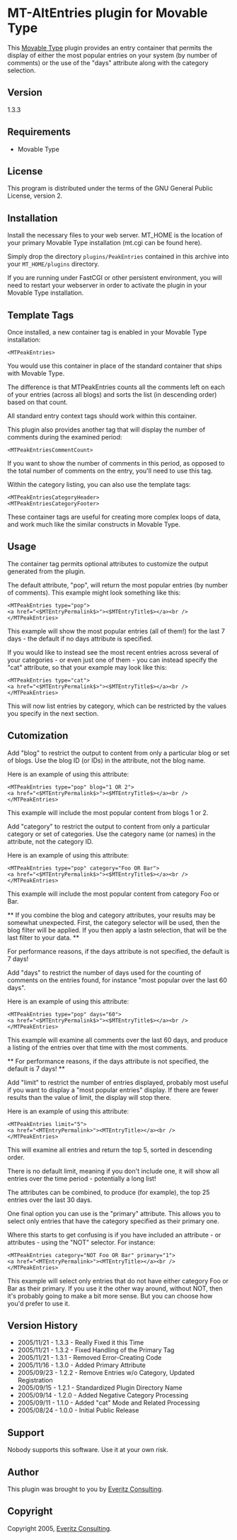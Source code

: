 # MT-AltEntries plugin for Movable Type #

This [Movable Type](http://www.movabletype.org) plugin provides an entry container that permits the display of either the most popular entries on your system (by number of comments) or the use of the "days" attribute along with the category selection.

## Version ##

1.3.3

## Requirements ##

* Movable Type

## License ##

This program is distributed under the terms of the GNU General Public License, version 2.

## Installation ##

Install the necessary files to your web server.  MT_HOME is the location of your primary Movable Type installation (mt.cgi can be found here).

Simply drop the directory `plugins/PeakEntries` contained in this archive into your `MT_HOME/plugins` directory.

If you are running under FastCGI or other persistent environment, you will need to restart your webserver in order to activate the plugin in your Movable Type installation.

## Template Tags ##

Once installed, a new container tag is enabled in your Movable Type installation:

    <MTPeakEntries>
    
You would use this container in place of the standard <MTEntries> container that ships with Movable Type.

The difference is that MTPeakEntries counts all the comments left on each of your entries (across all blogs) and sorts the list (in descending order) based on that count.

All standard entry context tags should work within this container.

This plugin also provides another tag that will display the number of comments during the examined period:

    <MTPeakEntriesCommentCount>
    
If you want to show the number of comments in this period, as opposed to the total number of comments on the entry, you'll need to use this tag.

Within the category listing, you can also use the template tags:

    <MTPeakEntriesCategoryHeader>
    <MTPeakEntriesCategoryFooter>

These container tags are useful for creating more complex loops of data, and work much like the similar constructs in Movable Type.

## Usage ##

The container tag permits optional attributes to customize the output generated from the plugin.

The default attribute, "pop", will return the most popular entries (by number of comments).  This example might look something like this:

    <MTPeakEntries type="pop">
    <a href="<$MTEntryPermalink$>"><$MTEntryTitle$></a><br />
    </MTPeakEntries>

This example will show the most popular entries (all of them!) for the last 7 days - the default if no days attribute is specified.

If you would like to instead see the most recent entries across several of your categories - or even just one of them - you can instead specify the "cat" attribute, so that your example may look like this:

    <MTPeakEntries type="cat">
    <a href="<$MTEntryPermalink$>"><$MTEntryTitle$></a><br />
    </MTPeakEntries>

This will now list entries by category, which can be restricted by the values you specify in the next section.

## Cutomization ##

Add "blog" to restrict the output to content from only a particular blog or set of blogs.  Use the blog ID (or IDs) in the attribute, not the blog name.

Here is an example of using this attribute:

    <MTPeakEntries type="pop" blog="1 OR 2">
    <a href="<$MTEntryPermalink$>"><$MTEntryTitle$></a><br />
    </MTPeakEntries>

This example will include the most popular content from blogs 1 or 2.

Add "category" to restrict the output to content from only a particular category or set of categories.  Use the category name (or names) in the attribute, not the category ID.

Here is an example of using this attribute:

    <MTPeakEntries type="pop" category="Foo OR Bar">
    <a href="<$MTEntryPermalink$>"><$MTEntryTitle$></a><br />
    </MTPeakEntries>

This example will include the most popular content from category Foo or Bar.

** If you combine the blog and category attributes, your results may be somewhat unexpected.  First, the category selector will be used, then the blog filter will be applied.  If you then apply a lastn selection, that will be the last filter to your data.  **

For performance reasons, if the days attribute is not specified, the default is 7 days!

Add "days" to restrict the number of days used for the counting of comments on the entries found, for instance "most popular over the last 60 days".

Here is an example of using this attribute:

    <MTPeakEntries type="pop" days="60">
    <a href="<$MTEntryPermalink$>"><$MTEntryTitle$></a><br />
    </MTPeakEntries>

This example will examine all comments over the last 60 days, and produce a listing of the entries over that time with the most comments.

** For performance reasons, if the days attribute is not specified, the default is 7 days! **

Add "limit" to restrict the number of entries displayed, probably most useful if you want to display a "most popular entries" display.  If there are fewer results than the value of limit, the display will stop there.

Here is an example of using this attribute:

    <MTPeakEntries limit="5">
    <a href="<MTEntryPermalink>"><MTEntryTitle></a><br />
    </MTPeakEntries>

This will examine all entries and return the top 5, sorted in descending order.

There is no default limit, meaning if you don't include one, it will show all entries over the time period - potentially a long list!

The attributes can be combined, to produce (for example), the top 25 entries over the last 30 days.

One final option you can use is the "primary" attribute.  This allows you to select only entries that have the category specified as their primary one.

Where this starts to get confusing is if you have included an attribute - or attributes - using the "NOT" selector.  For instance:

    <MTPeakEntries category="NOT Foo OR Bar" primary="1">
    <a href="<MTEntryPermalink>"><MTEntryTitle></a><br />
    </MTPeakEntries>

This example will select only entries that do not have either category Foo or Bar as their primary.  If you use it the other way around, without NOT, then it's probably going to make a bit more sense.  But you can choose how you'd prefer to use it.

## Version History ##

* 2005/11/21 - 1.3.3 - Really Fixed it this Time
* 2005/11/21 - 1.3.2 - Fixed Handling of the Primary Tag
* 2005/11/21 - 1.3.1 - Removed Error-Creating Code
* 2005/11/16 - 1.3.0 - Added Primary Attribute
* 2005/09/23 - 1.2.2 - Remove Entries w/o Category, Updated Registration
* 2005/09/15 - 1.2.1 - Standardized Plugin Directory Name
* 2005/09/14 - 1.2.0 - Added Negative Category Processing
* 2005/09/11 - 1.1.0 - Added "cat" Mode and Related Processing
* 2005/08/24 - 1.0.0 - Initial Public Release

## Support ##

Nobody supports this software.  Use it at your own risk.

## Author ##

This plugin was brought to you by [Everitz Consulting](http://everitz.com/).

## Copyright ##

Copyright 2005, [Everitz Consulting](http://everitz.com/).
